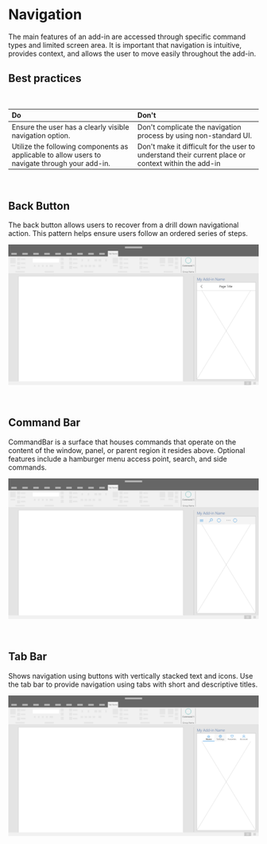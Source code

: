 # Navigation

The main features of an add-in are accessed through specific command types and limited screen area. It is important that navigation is intuitive, provides context, and allows the user to move easily throughout the add-in.

## Best practices

<br/>

| Do    | Don't |
| :---- | :---- |
| Ensure the user has a clearly visible navigation option. | Don't complicate the navigation process by using non-standard UI. 
| Utilize the following components as applicable to allow users to navigate through your add-in. | Don't make it difficult for the user to understand their current place or context within the add-in

<br/>

## Back Button

The back button allows users to recover from a drill down navigational action. This pattern helps ensure users follow an ordered series of steps.  

![Back Button - Specifications for desktop task pane](../images/add-in-back-button.png
)

<br/>

## Command Bar

CommandBar is a surface that houses commands that operate on the content of the window, panel, or parent region it resides above. Optional features include a hamburger menu access point, search, and side commands.

![Commands - Specifications for desktop task pane](../images/add-in-command-bar.png)

<br/>

## Tab Bar

Shows navigation using buttons with vertically stacked text and icons. Use the tab bar to provide navigation using tabs with short and descriptive titles.

![Tab Bar - Specifications for desktop task pane](../images/add-in-tab-bar.png)
